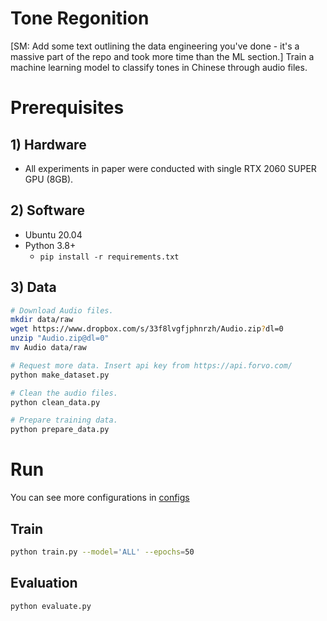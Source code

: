 # Tone Regonition

[SM: Add some text outlining the data engineering you've done - it's a massive part of the repo and took more time than the ML section.]
Train a machine learning model to classify tones in Chinese through audio files.

# Prerequisites

## 1) Hardware
* All experiments in paper were conducted with single RTX 2060 SUPER GPU (8GB).

## 2) Software
* Ubuntu 20.04
* Python 3.8+
  - `pip install -r requirements.txt` 


## 3) Data

```sh
# Download Audio files.
mkdir data/raw
wget https://www.dropbox.com/s/33f8lvgfjphnrzh/Audio.zip?dl=0
unzip "Audio.zip@dl=0"
mv Audio data/raw

# Request more data. Insert api key from https://api.forvo.com/
python make_dataset.py 

# Clean the audio files.
python clean_data.py

# Prepare training data.
python prepare_data.py 
```

# Run
You can see more configurations in [configs](src/configs.py)

## Train
```sh
python train.py --model='ALL' --epochs=50
```

## Evaluation
```sh
python evaluate.py 
